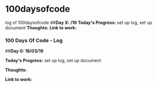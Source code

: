 # 100daysofcode
log of 100daysofcode
##**Day X: /19** 
**Today's Progress:** set up log, set up document
**Thoughts:** 
**Link to work:** 


### 100 Days Of Code - Log
##**Day 0: 18/03/19** 


**Today's Progress:** set up log, set up document

**Thoughts:** 

**Link to work:** 


